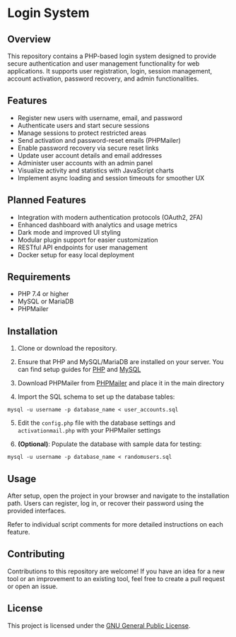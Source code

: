 # Login System

## Overview

This repository contains a PHP-based login system designed to provide secure authentication and user management functionality for web applications. It supports user registration, login, session management, account activation, password recovery, and admin functionalities.

## Features

- Register new users with username, email, and password
- Authenticate users and start secure sessions
- Manage sessions to protect restricted areas
- Send activation and password-reset emails (PHPMailer)
- Enable password recovery via secure reset links
- Update user account details and email addresses
- Administer user accounts with an admin panel
- Visualize activity and statistics with JavaScript charts
- Implement async loading and session timeouts for smoother UX

## Planned Features

- Integration with modern authentication protocols (OAuth2, 2FA)
- Enhanced dashboard with analytics and usage metrics
- Dark mode and improved UI styling
- Modular plugin support for easier customization
- RESTful API endpoints for user management
- Docker setup for easy local deployment

## Requirements

- PHP 7.4 or higher
- MySQL or MariaDB
- PHPMailer

## Installation

1. Clone or download the repository.

2. Ensure that PHP and MySQL/MariaDB are installed on your server. You can find setup guides for [PHP](https://www.php.net/manual/en/install.php) and [MySQL](https://dev.mysql.com/doc/refman/8.0/en/installing.html)

3. Download PHPMailer from [PHPMailer](https://github.com/PHPMailer/PHPMailer) and place it in the main directory

4. Import the SQL schema to set up the database tables:

```
mysql -u username -p database_name < user_accounts.sql
```

5. Edit the `config.php` file with the database settings and `activationmail.php` with your PHPMailer settings

6. **(Optional)**: Populate the database with sample data for testing:

```
mysql -u username -p database_name < randomusers.sql
```

## Usage

After setup, open the project in your browser and navigate to the installation path. Users can register, log in, or recover their password using the provided interfaces.

Refer to individual script comments for more detailed instructions on each feature.

## Contributing

Contributions to this repository are welcome! If you have an idea for a new tool or an improvement to an existing tool, feel free to create a pull request or open an issue.

## License

This project is licensed under the [GNU General Public License](https://www.gnu.org/licenses/gpl-3.0.en.html).
